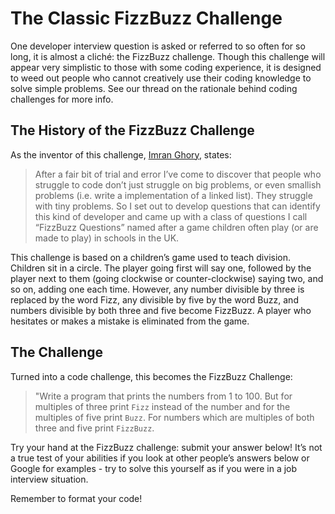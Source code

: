 # The Classic FizzBuzz Challenge

One developer interview question is asked or referred to so often for so long, it is almost a cliché: the FizzBuzz challenge. Though this challenge will appear very simplistic to those with some coding experience, it is designed to weed out people who cannot creatively use their coding knowledge to solve simple problems. See our thread on the rationale behind coding challenges for more info.

## The History of the FizzBuzz Challenge

As the inventor of this challenge, [Imran Ghory](http://www.imranghory.org/), states:

> After a fair bit of trial and error I’ve come to discover that people who struggle to code don’t just struggle on big problems, or even smallish problems (i.e. write a implementation of a linked list). They struggle with tiny problems.
So I set out to develop questions that can identify this kind of developer and came up with a class of questions I call “FizzBuzz Questions” named after a game children often play (or are made to play) in schools in the UK.

This challenge is based on a children’s game used to teach division. Children sit in a circle. The player going first will say one, followed by the player next to them (going clockwise or counter-clockwise) saying two, and so on, adding one each time. However, any number divisible by three is replaced by the word Fizz, any divisible by five by the word Buzz, and numbers divisible by both three and five become FizzBuzz. A player who hesitates or makes a mistake is eliminated from the game.

## The Challenge

Turned into a code challenge, this becomes the FizzBuzz Challenge:

> "Write a program that prints the numbers from 1 to 100. But for multiples of three print `Fizz` instead of the number and for the multiples of five print `Buzz`. For numbers which are multiples of both three and five print `FizzBuzz`.

Try your hand at the FizzBuzz challenge: submit your answer below! It’s not a true test of your abilities if you look at other people’s answers below or Google for examples - try to solve this yourself as if you were in a job interview situation.

Remember to [](https://discuss.codecademy.com/t/how-to-format-code-in-posts/51139)format your code!
